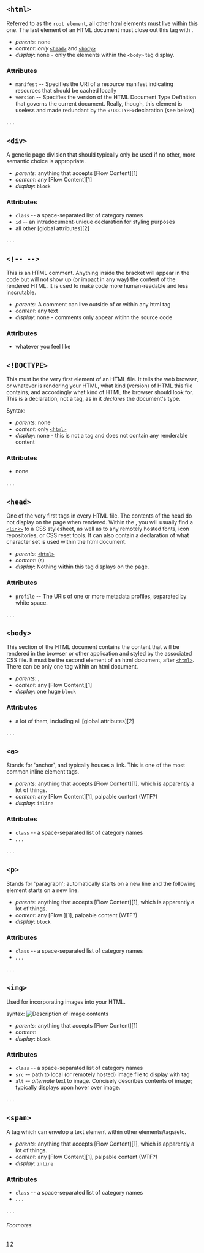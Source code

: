 ## `<html>`

Referred to as the `root element`, all other html elements must live within this one. The last element of an HTML document must close out this tag with </html>.

* _parents_: none
* _content_: _only_ [`<head>`](#head) and [`<body>`](#body)
* _display_: none - only the elements within the `<body>` tag display.

### Attributes

* `manifest` -- Specifies the URI of a resource manifest indicating resources that should be cached locally
* `version` -- Specifies the version of the HTML Document Type Definition that governs the current document. Really, though, this element is useless and made redundant by the `<!DOCTYPE>`declaration (see below).

. . .

## `<div>`

A generic page division that should typically only be used if no other, more semantic choice is appropriate.

* _parents_: anything that accepts [Flow Content][1]
* _content_: any [Flow Content][1]
* _display_: `block`

### Attributes

* `class` -- a space-separated list of category names
* `id` -- an intradocument-unique declaration for styling purposes
* all other [global attributes][2]

. . .

## `<!-- -->`

This is an HTML comment. Anything inside the bracket will appear in the code but will not show up (or impact in any way) the content of the rendered HTML. It is used to make code more human-readable and less inscrutable.

* _parents_: A comment can live outside of or within any html tag
* _content_: any text
* _display_: none - comments only appear witihn the source code

### Attributes

* whatever you feel like

## `<!DOCTYPE>`

This must be the very first element of an HTML file. It tells the web browser, or whatever is rendering your HTML, what kind (version) of HTML this file contains, and accordingly what kind of HTML the browser should look for. This is a declaration, not a tag, as in it _declares_ the document's type.

Syntax: <!DOCTYPE html>

* _parents_: none
* _content_: only [`<html>`](#html)
* _display_: none - this is not a tag and does not contain any renderable content

### Attributes

* none

. . .

## `<head>`

One of the very first tags in every HTML file. The contents of the head do not display on the page when rendered.  Within the <head>, you will usually find a [`<link>`](#link) to a CSS stylesheet, as well as to any remotely hosted fonts, icon repositories, or CSS reset tools. It can also contain a declaration of what character set is used within the html document.

* _parents_: [`<html>`](#html)
* _content_: <link>(s)
* _display_: Nothing within this tag displays on the page.

### Attributes

* `profile` -- The URIs of one or more metadata profiles, separated by white space.

. . .

## `<body>`

This section of the HTML document contains the content that will be rendered in the browser or other application and styled by the associated CSS file. It must be the second element of an html document, after [`<html>`](#html). There can be only one <body> tag within an html document.

* _parents_: <html>, <mask>
* _content_: any [Flow Content][1]
* _display_: one huge `block`

### Attributes

* a lot of them, including all [global attributes][2]

. . .

## `<a>`

Stands for 'anchor', and typically houses a link. This is one of the most common inline element tags.

* _parents_: anything that accepts [Flow Content][1], which is apparently a lot of things.
* _content_: any [Flow Content][1], palpable content (WTF?)
* _display_: `inline`

### Attributes

* `class` -- a space-separated list of category names
* . . .

. . .

## `<p>`

Stands for 'paragraph'; automatically starts on a new line and the following element starts on a new line.

* _parents_: anything that accepts [Flow Content][1], which is apparently a lot of things.
* _content_: any [Flow ][1], palpable content (WTF?)
* _display_: `block`

### Attributes

* `class` -- a space-separated list of category names
* . . .

. . .

## `<img>`

Used for incorporating images into your HTML.

syntax: <img class="Trangle" src="[filepath]" alt="Description of image contents">

* _parents_: anything that accepts [Flow Content][1]
* _content_:  
* _display_: `block`

### Attributes

* `class` -- a space-separated list of category names
* `src` -- path to local (or remotely hosted) image file to display with tag
* `alt` -- _alternate_ text to image. Concisely describes contents of image; typically displays upon hover over image.

. . .

## `<span>`

A tag which can envelop a text element within other elements/tags/etc.

* _parents_: anything that accepts [Flow Content][1], which is apparently a lot of things.
* _content_: any [Flow Content][1], palpable content (WTF?)
* _display_: `inline`

### Attributes

* `class` -- a space-separated list of category names
* . . .

. . .

###### Footnotes

[1](https://developer.mozilla.org/en-US/docs/Web/Guide/HTML/Content_categories#Flow_content)
[2](https://developer.mozilla.org/en-US/docs/Web/HTML/Global_attributes)
